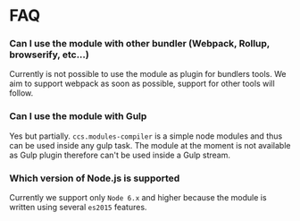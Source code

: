 # FAQ

### Can I use the module with other bundler (Webpack, Rollup, browserify, etc...)

Currently is not possible to use the module as plugin for bundlers tools. We aim to support webpack as soon as possible, support for other tools will follow.

### Can I use the module with Gulp

Yes but partially. `ccs.modules-compiler` is a simple node modules and thus can be used inside any gulp task. The module at the moment is not available as Gulp plugin therefore can't be used inside a Gulp stream.

### Which version of Node.js is supported

Currently we support only `Node 6.x` and higher because the module is written using several `es2015` features.